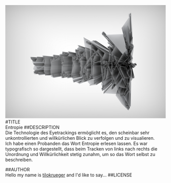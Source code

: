 ![image](screenshot.png)  
#TITLE  
Entropie
##DESCRIPTION  
Die Technologie des Eyetrackings ermöglicht es, den scheinbar sehr unkontrollierten und willkürlichen Blick zu verfolgen und zu visualieren.  
Ich habe einen Probanden das Wort Entropie erlesen lassen.  Es war typografisch so dargestellt, dass beim Tracken von links nach rechts die Unordnung und Willkürlichkeit stetig zunahm, um so das Wort selbst zu beschreiben.

##AUTHOR  
Hello my name is [tilokrueger](https://github.com/tilokrueger) and I'd like to say... 
##LICENSE  
